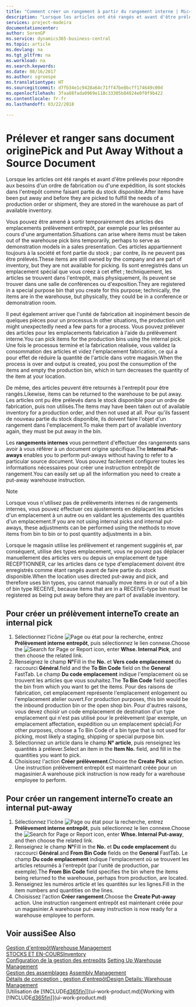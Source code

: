 ```yaml
---
title: "Comment créer un rangement à partir du rangement interne | Microsoft Docs"
description: "Lorsque les articles ont été rangés et avant d'être prélevés pour répondre aux besoins d'un ordre de fabrication ou d'une expédition, ils sont stockés dans l'entrepôt comme faisant partie du stock disponible."
services: project-madeira
documentationcenter: 
author: SorenGP
ms.service: dynamics365-business-central
ms.topic: article
ms.devlang: na
ms.tgt_pltfrm: na
ms.workload: na
ms.search.keywords: 
ms.date: 08/16/2017
ms.author: sgroespe
ms.translationtype: HT
ms.sourcegitcommit: d7fb34e1c9428a64c71ff47be8bcff174649c00d
ms.openlocfilehash: 3faa88fada0969e118c33305b84824e0f0f9b422
ms.contentlocale: fr-fr
ms.lasthandoff: 03/22/2018

---
```

# <a name="pick-and-put-away-without-a-source-document"></a><span data-ttu-id="14433-103">Prélever et ranger sans document origine</span><span class="sxs-lookup"><span data-stu-id="14433-103">Pick and Put Away Without a Source Document</span></span>
<span data-ttu-id="14433-104">Lorsque les articles ont été rangés et avant d'être prélevés pour répondre aux besoins d'un ordre de fabrication ou d'une expédition, ils sont stockés dans l'entrepôt comme faisant partie du stock disponible.</span><span class="sxs-lookup"><span data-stu-id="14433-104">After items have been put away and before they are picked to fulfill the needs of a production order or shipment, they are stored in the warehouse as part of available inventory.</span></span>  

<span data-ttu-id="14433-105">Vous pouvez être amené à sortir temporairement des articles des emplacements prélèvement entrepôt, par exemple pour les présenter au cours d'une argumentation.</span><span class="sxs-lookup"><span data-stu-id="14433-105">Situations can arise where items must be taken out of the warehouse pick bins temporarily, perhaps to serve as demonstration models in a sales presentation.</span></span> <span data-ttu-id="14433-106">Ces articles appartiennent toujours à la société et font partie du stock ; par contre, ils ne peuvent pas être prélevés.</span><span class="sxs-lookup"><span data-stu-id="14433-106">These items are still owned by the company and are part of inventory, but they are not available for picking.</span></span> <span data-ttu-id="14433-107">Ils sont enregistrés dans un emplacement spécial que vous créez à cet effet ; techniquement, les articles se trouvent dans l'entrepôt, mais physiquement, ils peuvent se trouver dans une salle de conférences ou d'exposition.</span><span class="sxs-lookup"><span data-stu-id="14433-107">They are registered in a special purpose bin that you create for this purpose; technically, the items are in the warehouse, but physically, they could be in a conference or demonstration room.</span></span>  

<span data-ttu-id="14433-108">Il peut également arriver que l'unité de fabrication ait inopinément besoin de quelques pièces pour un processus.</span><span class="sxs-lookup"><span data-stu-id="14433-108">In other situations, the production unit might unexpectedly need a few parts for a process.</span></span> <span data-ttu-id="14433-109">Vous pouvez prélever des articles pour les emplacements fabrication à l'aide du prélèvement interne.</span><span class="sxs-lookup"><span data-stu-id="14433-109">You can pick items for the production bins using the internal pick.</span></span> <span data-ttu-id="14433-110">Une fois le processus terminé et la fabrication réalisée, vous validez la consommation des articles et videz l'emplacement fabrication, ce qui a pour effet de réduire la quantité de l'article dans votre magasin.</span><span class="sxs-lookup"><span data-stu-id="14433-110">When the process is over and output is created, you post the consumption of the items and empty the production bin, which in turn decreases the quantity of the item at your location.</span></span>  

<span data-ttu-id="14433-111">De même, des articles peuvent être retournés à l'entrepôt pour être rangés.</span><span class="sxs-lookup"><span data-stu-id="14433-111">Likewise, items can be returned to the warehouse to be put away.</span></span> <span data-ttu-id="14433-112">Les articles ont pu être prélevés dans le stock disponible pour un ordre de fabrication, puis non utilisés.</span><span class="sxs-lookup"><span data-stu-id="14433-112">The items may have been taken out of available inventory for a production order, and then not used at all.</span></span> <span data-ttu-id="14433-113">Pour qu'ils fassent de nouveau partie du stock disponible, ils doivent faire l'objet d'un rangement dans l'emplacement.</span><span class="sxs-lookup"><span data-stu-id="14433-113">To make them part of available inventory again, they must be put away in the bin.</span></span>  

<span data-ttu-id="14433-114">Les **rangements internes** vous permettent d'effectuer des rangements sans avoir à vous référer à un document origine spécifique.</span><span class="sxs-lookup"><span data-stu-id="14433-114">The **Internal Put-aways** enables you to perform put-aways without having to refer to a particular source document.</span></span> <span data-ttu-id="14433-115">Vous pouvez facilement configurer toutes les informations nécessaires pour créer une instruction entrepôt de rangement.</span><span class="sxs-lookup"><span data-stu-id="14433-115">You can easily set up all the information you need to create a put-away warehouse instruction.</span></span>  

> [!NOTE]  
>  <span data-ttu-id="14433-116">Lorsque vous n'utilisez pas de prélèvements internes ni de rangements internes, vous pouvez effectuer ces ajustements en déplaçant les articles d'un emplacement à un autre ou en validant les ajustements des quantités d'un emplacement.</span><span class="sxs-lookup"><span data-stu-id="14433-116">If you are not using internal picks and internal put-aways, these adjustments can be performed using the methods to move items from bin to bin or to post quantity adjustments in a bin.</span></span>  
>   
>  <span data-ttu-id="14433-117">Lorsque le magasin utilise les prélèvement et rangement suggérés et, par conséquent, utilise des types emplacement, vous ne pouvez pas déplacer manuellement des articles vers ou depuis un emplacement de type RECEPTIONNER, car les articles dans ce type d'emplacement doivent être enregistrés comme étant rangés avant de faire partie du stock disponible.</span><span class="sxs-lookup"><span data-stu-id="14433-117">When the location uses directed put-away and pick, and therefore uses bin types, you cannot manually move items in or out of a bin of bin type RECEIVE, because items that are in a RECEIVE-type bin must be registered as being put away before they are part of available inventory.</span></span>  

## <a name="to-create-an-internal-pick"></a><span data-ttu-id="14433-118">Pour créer un prélèvement interne</span><span class="sxs-lookup"><span data-stu-id="14433-118">To create an internal pick</span></span>  
1.  <span data-ttu-id="14433-119">Sélectionnez l'icône ![Page ou état pour la recherche](media/ui-search/search_small.png "Page ou état pour la recherche"), entrez **Prélèvement interne entrepôt**, puis sélectionnez le lien connexe.</span><span class="sxs-lookup"><span data-stu-id="14433-119">Choose the ![Search for Page or Report](media/ui-search/search_small.png "Search for Page or Report icon") icon, enter **Whse. Internal Pick**, and then choose the related link.</span></span>  
2.  <span data-ttu-id="14433-120">Renseignez le champ **N°**</span><span class="sxs-lookup"><span data-stu-id="14433-120">Fill in the **No.**</span></span> <span data-ttu-id="14433-121">et **Vers code emplacement** du raccourci **Général**.</span><span class="sxs-lookup"><span data-stu-id="14433-121">field and the **To Bin Code** field on the **General** FastTab.</span></span> <span data-ttu-id="14433-122">Le champ **Du code emplacement** indique l'emplacement où se trouvent les articles que vous souhaitez.</span><span class="sxs-lookup"><span data-stu-id="14433-122">The **To Bin Code** field specifies the bin from which you want to get the items.</span></span> <span data-ttu-id="14433-123">Pour des raisons de fabrication, cet emplacement représente l'emplacement enlogement ou l'emplacement atelier ouvert.</span><span class="sxs-lookup"><span data-stu-id="14433-123">For production purposes, this bin would be the inbound production bin or the open shop bin.</span></span> <span data-ttu-id="14433-124">Pour d'autres raisons, vous devez choisir un code emplacement de destination d'un type emplacement qui n'est pas utilisé pour le prélèvement (par exemple, un emplacement affectation, expédition ou un emplacement spécial).</span><span class="sxs-lookup"><span data-stu-id="14433-124">For other purposes, choose a To Bin Code of a bin type that is not used for picking, most likely a staging, shipping or special purpose bin.</span></span>  
3.  <span data-ttu-id="14433-125">Sélectionnez un article dans le champ **N° article**, puis renseignez les quantités à prélever.</span><span class="sxs-lookup"><span data-stu-id="14433-125">Select an item in the **Item No.** field, and fill in the quantities you want to pick.</span></span>  
4. <span data-ttu-id="14433-126">Choisissez l'action **Créer prélèvement**.</span><span class="sxs-lookup"><span data-stu-id="14433-126">Choose the **Create Pick** action.</span></span> <span data-ttu-id="14433-127">Une instruction prélèvement entrepôt est maintenant créée pour un magasinier.</span><span class="sxs-lookup"><span data-stu-id="14433-127">A warehouse pick instruction is now ready for a warehouse employee to perform.</span></span>  

## <a name="to-create-an-internal-put-away"></a><span data-ttu-id="14433-128">Pour créer un rangement interne</span><span class="sxs-lookup"><span data-stu-id="14433-128">To create an internal put-away</span></span>  
1.  <span data-ttu-id="14433-129">Sélectionnez l'icône ![Page ou état pour la recherche](media/ui-search/search_small.png "Page ou état pour la recherche"), entrez **Prélèvement interne entrepôt**, puis sélectionnez le lien connexe.</span><span class="sxs-lookup"><span data-stu-id="14433-129">Choose the ![Search for Page or Report](media/ui-search/search_small.png "Search for Page or Report icon") icon, enter **Whse. Internal Put-away**, and then choose the related link.</span></span>  
2.  <span data-ttu-id="14433-130">Renseignez le champ **N°**</span><span class="sxs-lookup"><span data-stu-id="14433-130">Fill in the **No.**</span></span> <span data-ttu-id="14433-131">et **Du code emplacement** du raccourci **Général**.</span><span class="sxs-lookup"><span data-stu-id="14433-131">and **From Bin Code** fields on the **General** FastTab.</span></span> <span data-ttu-id="14433-132">Le champ **Du code emplacement** indique l'emplacement où se trouvent les articles retournés à l'entrepôt (par l'unité de production, par exemple).</span><span class="sxs-lookup"><span data-stu-id="14433-132">The **From Bin Code** field specifies the bin where the items being returned to the warehouse, perhaps from production, are located.</span></span>  
3.  <span data-ttu-id="14433-133">Renseignez les numéros article et les quantités sur les lignes.</span><span class="sxs-lookup"><span data-stu-id="14433-133">Fill in the item numbers and quantities on the lines.</span></span>  
4.  <span data-ttu-id="14433-134">Choisissez l'action **Créer rangement**.</span><span class="sxs-lookup"><span data-stu-id="14433-134">Choose the **Create Put-away** action.</span></span> <span data-ttu-id="14433-135">Une instruction rangement entrepôt est maintenant créée pour un magasinier.</span><span class="sxs-lookup"><span data-stu-id="14433-135">A warehouse put-away instruction is now ready for a warehouse employee to perform.</span></span>  

## <a name="see-also"></a><span data-ttu-id="14433-136">Voir aussi</span><span class="sxs-lookup"><span data-stu-id="14433-136">See Also</span></span>  
[<span data-ttu-id="14433-137">Gestion d'entrepôt</span><span class="sxs-lookup"><span data-stu-id="14433-137">Warehouse Management</span></span>](warehouse-manage-warehouse.md)  
[<span data-ttu-id="14433-138">STOCKS ET EN-COURS</span><span class="sxs-lookup"><span data-stu-id="14433-138">Inventory</span></span>](inventory-manage-inventory.md)  
<span data-ttu-id="14433-139">[Configuration de la gestion des entrepôts](warehouse-setup-warehouse.md)   </span><span class="sxs-lookup"><span data-stu-id="14433-139">[Setting Up Warehouse Management](warehouse-setup-warehouse.md)   </span></span>  
<span data-ttu-id="14433-140">[Gestion des assemblages](assembly-assemble-items.md)  </span><span class="sxs-lookup"><span data-stu-id="14433-140">[Assembly Management](assembly-assemble-items.md)  </span></span>  
[<span data-ttu-id="14433-141">Détails de conception : gestion d'entrepôt</span><span class="sxs-lookup"><span data-stu-id="14433-141">Design Details: Warehouse Management</span></span>](design-details-warehouse-management.md)  
<span data-ttu-id="14433-142">[Utilisation de [!INCLUDE[d365fin](includes/d365fin_md.md)]](ui-work-product.md)</span><span class="sxs-lookup"><span data-stu-id="14433-142">[Working with [!INCLUDE[d365fin](includes/d365fin_md.md)]](ui-work-product.md)</span></span>

